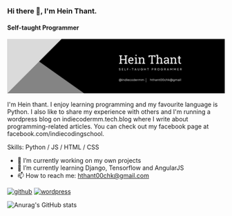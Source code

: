 ### Hi there 👋, I'm Hein Thant.
#### Self-taught Programmer
![Self-taught Programmer](https://raw.githubusercontent.com/IndieCoderMM/IndieCoderMM/00800a1d7e5761ccedbf70e1996133ef19be988c/profileBanner.png)

I'm Hein thant. I enjoy learning programming and my favourite language is Python. I also like to share my experience with others and I'm running a wordpress blog on indiecodermm.tech.blog where I write about programming-related articles. You can check out my facebook page at facebook.com/indiecodingschool. 


Skills: Python / JS / HTML / CSS

- 🔭 I’m currently working on my own projects 
- 🌱 I’m currently learning Django, Tensorflow and AngularJS 
- 📫 How to reach me: hthant00chk@gmail.com 


[<img src='https://cdn.jsdelivr.net/npm/simple-icons@3.0.1/icons/github.svg' alt='github' height='40'>](https://github.com/IndieCoderMM)  [<img src='https://cdn.jsdelivr.net/npm/simple-icons@3.0.1/icons/wordpress.svg' alt='wordpress' height='40'>](indiecodermm.tech.blog)  

![Anurag's GitHub stats](https://github-readme-stats.vercel.app/api?username=IndieCoderMM&show_icons=true&theme=radical)
